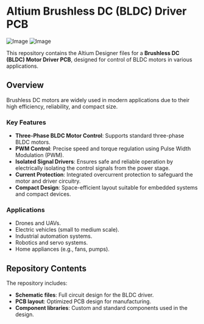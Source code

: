# Altium Brushless DC (BLDC) Driver PCB

![Image](https://github.com/user-attachments/assets/19548974-5918-4351-9a49-595b4e18a3e8)
![Image](https://github.com/user-attachments/assets/c38751c1-fe98-4375-89ad-4d58ff7590d1)


This repository contains the Altium Designer files for a **Brushless DC (BLDC) Motor Driver PCB**, designed for control of BLDC motors in various applications.

## Overview

Brushless DC motors are widely used in modern applications due to their high efficiency, reliability, and compact size. 

### Key Features
- **Three-Phase BLDC Motor Control**: Supports standard three-phase BLDC motors.  
- **PWM Control**: Precise speed and torque regulation using Pulse Width Modulation (PWM).
- **Isolated Signal Drivers**: Ensures safe and reliable operation by electrically isolating the control signals from the power stage.  
- **Current Protection**: Integrated overcurrent protection to safeguard the motor and driver circuitry.  
- **Compact Design**: Space-efficient layout suitable for embedded systems and compact devices.  

### Applications
- Drones and UAVs.  
- Electric vehicles (small to medium scale).  
- Industrial automation systems.  
- Robotics and servo systems.  
- Home appliances (e.g., fans, pumps).  

## Repository Contents

The repository includes:  
- **Schematic files**: Full circuit design for the BLDC driver.  
- **PCB layout**: Optimized PCB design for manufacturing.  
- **Component libraries**: Custom and standard components used in the design.  

